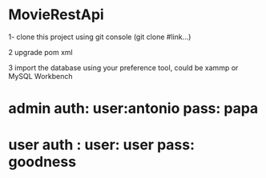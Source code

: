 # MovieRestApi



1- clone this project using git console (git clone #link...)

2 upgrade pom xml 

3 import the database using your preference tool, could be xammp or MySQL Workbench

# admin auth: user:antonio  pass: papa

# user auth : user: user    pass: goodness

